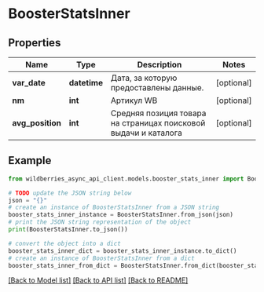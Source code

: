# BoosterStatsInner


## Properties

Name | Type | Description | Notes
------------ | ------------- | ------------- | -------------
**var_date** | **datetime** | Дата, за которую предоставлены данные. | [optional] 
**nm** | **int** | Артикул WB | [optional] 
**avg_position** | **int** | Средняя позиция товара на страницах поисковой выдачи и каталога | [optional] 

## Example

```python
from wildberries_async_api_client.models.booster_stats_inner import BoosterStatsInner

# TODO update the JSON string below
json = "{}"
# create an instance of BoosterStatsInner from a JSON string
booster_stats_inner_instance = BoosterStatsInner.from_json(json)
# print the JSON string representation of the object
print(BoosterStatsInner.to_json())

# convert the object into a dict
booster_stats_inner_dict = booster_stats_inner_instance.to_dict()
# create an instance of BoosterStatsInner from a dict
booster_stats_inner_from_dict = BoosterStatsInner.from_dict(booster_stats_inner_dict)
```
[[Back to Model list]](../README.md#documentation-for-models) [[Back to API list]](../README.md#documentation-for-api-endpoints) [[Back to README]](../README.md)


